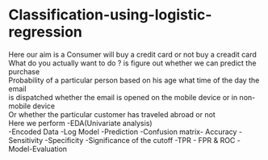 # Classification-using-logistic-regression
Here our aim is a Consumer  will buy a credit card or not buy a creadit card 										
What do you actually want to do ? is figure out whether we can predict the purchase 							
Probability of a particular person based on his age what time of the day the email 							
is dispatched whether the email is opened on the mobile device or in non-mobile device 							
Or whether the particular customer has traveled abroad or not 							
Here we perform
 -EDA(Univariate analysis)		
 -Encoded Data
 -Log Model
 -Prediction
 -Confusion matrix- Accuracy
 -Sensitivity
 -Specificity
 -Significance of the cutoff
 -TPR - FPR & ROC
 -Model-Evaluation

